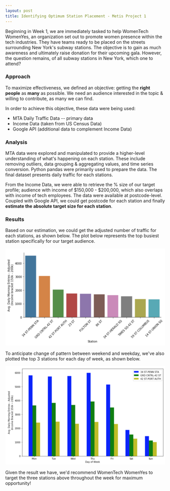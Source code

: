 ```yaml
---
layout: post
title: Identifying Optimum Station Placement - Metis Project 1
---
```


Beginning in Week 1, we are immediately tasked to help WomenTech WomenYes, an organization set out to promote women presence within the tech industries. They have teams ready to be placed on the streets surrounding New York's subway stations. The objective is to gain as much awareness and ultimately raise donation for their upcoming gala. However, the question remains, of all subway stations in New York, which one to attend?

### Approach
To maximize effectiveness, we defined an objective: getting the **right people** as **many** as possible. We need an audience interested in the topic & willing to contribute, as many we can find.  

In order to achieve this objective, these data were being used:
* MTA Daily Traffic Data -- primary data
* Income Data (taken from US Census Data)
* Google API (additional data to complement Income Data)

### Analysis
MTA data were explored and manipulated to provide a higher-level understanding of what's happening on each station. These include removing outliers, data grouping & aggregating values, and time series conversion. Python pandas were primarily used to prepare the data. The final dataset presents daily traffic for each stations.

From the Income Data, we were able to retrieve the % size of our target profile; audience with income of $150,000 - $200,000, which also overlaps with income of tech employees. The data were available at postcode-level. Coupled with Google API, we could get postcode for each station and finally **estimate the absolute target size for each station**.

### Results
Based on our estimation, we could get the adjusted number of traffic for each stations, as shown below. The plot below represents the top busiest station specifically for our target audience.

![Top 10 stations](https://github.com/ridhars/ridhars.github.io/blob/master/public/top-10.png)

To anticipate change of pattern between weekend and weekday, we've also plotted the top 3 stations for each day of week, as shown below.

![Top 3 station by day](https://github.com/ridhars/ridhars.github.io/blob/master/public/top-3-by-day.png)

Given the result we have, we'd recommend WomenTech WomenYes to target the three stations above throughout the week for maximum opportunity!
